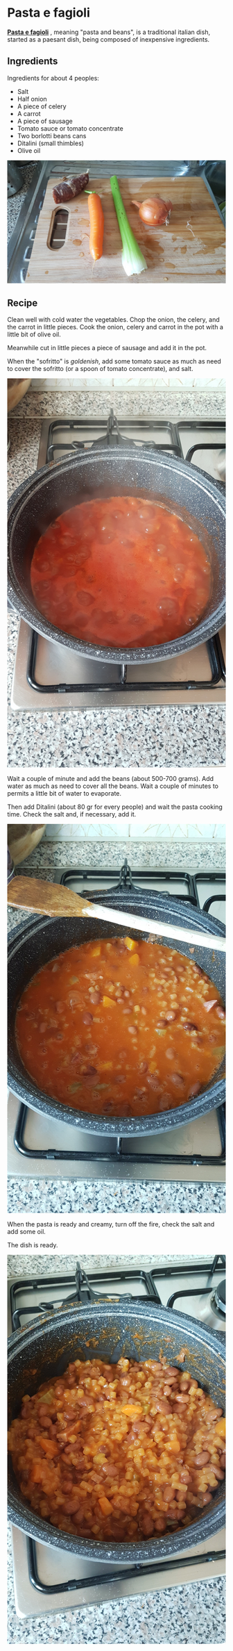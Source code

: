 # Pasta e fagioli

**[Pasta e fagioli](https://en.wikipedia.org/wiki/Pasta_e_fagioli)** , meaning "pasta and beans", is a traditional italian dish, started as a paesant dish, being composed of inexpensive ingredients.

## Ingredients

Ingredients for about 4 peoples:

- Salt
- Half onion
- A piece of celery
- A carrot
- A piece of sausage
- Tomato sauce or tomato concentrate
- Two borlotti beans cans
- Ditalini (small thimbles)
- Olive oil

![20171207_123042](../assets/20171207_123042.jpg)

## Recipe



Clean well with cold water the vegetables. Chop the onion, the celery, and the carrot in little pieces. Cook the onion, celery and carrot in the pot with a little bit of olive oil. 

Meanwhile cut in little pieces a piece of sausage and add it in the pot.

When the "sofritto" is *goldenish*, add some tomato sauce as much as need to cover the sofritto (or a spoon of tomato concentrate), and salt.

![20171207_125301](../assets/20171207_125301.jpg)

Wait a couple of minute and add the beans (about 500-700 grams). Add water as much as need to cover all the beans. Wait a couple of minutes to permits a little bit of water to evaporate.

Then add Ditalini (about 80 gr for every people) and wait the pasta cooking time. Check the salt and, if necessary, add it.

![20171207_125634](../assets/20171207_125634.jpg)

When the pasta is ready and creamy, turn off the fire, check the salt and add some oil.

The dish is ready.

![20171207_130101](../assets/20171207_130101.jpg)

